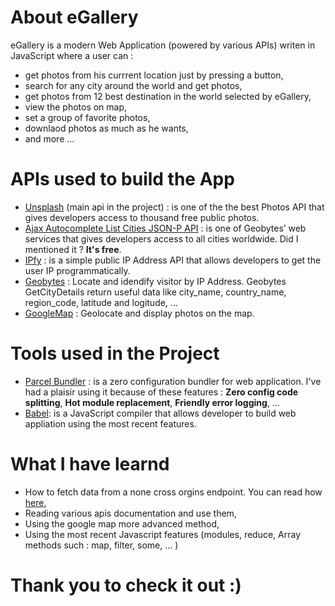 # About eGallery

eGallery is a modern Web Application (powered by various APIs) writen in JavaScript where a user can :

- get photos from his currrent location just by pressing a button,
- search for any city around the world and get photos,
- get photos from 12 best destination in the world selected by eGallery,
- view the photos on map,
- set a group of favorite photos,
- downlaod photos as much as he wants,
- and more ...

# APIs used to build the App

- [Unsplash](https://www.unsplash.com/) (main api in the project) : is one of the the best Photos API that gives developers access to thousand free public photos.
- [Ajax Autocomplete List Cities JSON-P API](http://geobytes.com/free-ajax-cities-jsonp-api/) : is one of Geobytes’ web services that gives developers access to all cities worldwide. Did I mentioned it ? **It's free**.
- [IPfy](https://www.ipify.org/) : is a simple public IP Address API that allows developers to get the user IP programmatically.
- [Geobytes](http://getcitydetails.geobytes.com/) : Locate and idendify visitor by IP Address. Geobytes GetCityDetails return useful data like city_name, country_name, region_code, latitude and logitude, ...
- [GoogleMap](https://developers.google.com/maps/documentation/javascript/adding-a-google-map) : Geolocate and display photos on the map.

# Tools used in the Project

- [Parcel Bundler](https://en.parceljs.org/) : is a zero configuration bundler for web application. I've had a plaisir using it because of these features : **Zero config code splitting**, **Hot module replacement**, **Friendly error logging**, ...
- [Babel](https://babeljs.io/): is a JavaScript compiler that allows developer to build web appliation using the most recent features.

# What I have learnd

- How to fetch data from a none cross orgins endpoint. You can read how [here](https://cors-anywhere.herokuapp.com/),
- Reading various apis documentation and use them,
- Using the google map more advanced method,
- Using the most recent Javascript features (modules, reduce, Array methods such : map, filter, some, ... )

# Thank you to check it out :)

